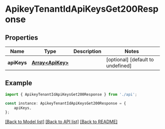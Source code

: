 # ApikeyTenantIdApiKeysGet200Response


## Properties

Name | Type | Description | Notes
------------ | ------------- | ------------- | -------------
**apiKeys** | [**Array&lt;ApiKey&gt;**](ApiKey.md) |  | [optional] [default to undefined]

## Example

```typescript
import { ApikeyTenantIdApiKeysGet200Response } from './api';

const instance: ApikeyTenantIdApiKeysGet200Response = {
    apiKeys,
};
```

[[Back to Model list]](../README.md#documentation-for-models) [[Back to API list]](../README.md#documentation-for-api-endpoints) [[Back to README]](../README.md)
